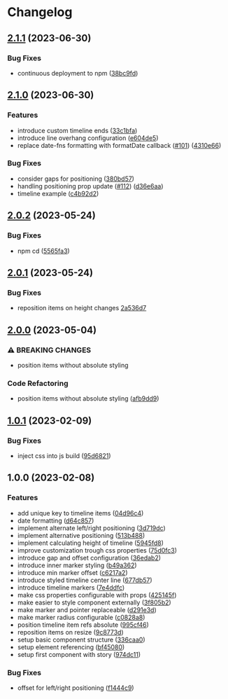 # Changelog

## [2.1.1](https://github.com/openscript-ch/react-alternating-timeline/compare/v2.1.0...v2.1.1) (2023-06-30)


### Bug Fixes

* continuous deployment to npm ([38bc9fd](https://github.com/openscript-ch/react-alternating-timeline/commit/38bc9fdd333072fb59698fcc3866025bc4a26859))

## [2.1.0](https://github.com/openscript-ch/react-alternating-timeline/compare/v2.0.2...v2.1.0) (2023-06-30)


### Features

* introduce custom timeline ends ([33c1bfa](https://github.com/openscript-ch/react-alternating-timeline/commit/33c1bfa199d1dbd67609cd840f20ea0998d2ea0c))
* introduce line overhang configuration ([e604de5](https://github.com/openscript-ch/react-alternating-timeline/commit/e604de58fcac16d04e9e67d3a341617a99c3fe12))
* replace date-fns formatting with formatDate callback ([#101](https://github.com/openscript-ch/react-alternating-timeline/issues/101)) ([4310e66](https://github.com/openscript-ch/react-alternating-timeline/commit/4310e66c8945d7c22434be50393cf8c334c8b85c))


### Bug Fixes

* consider gaps for positioning ([380bd57](https://github.com/openscript-ch/react-alternating-timeline/commit/380bd571bbb81d0bac8dec6477e586eb560f9148))
* handling positioning prop update ([#112](https://github.com/openscript-ch/react-alternating-timeline/issues/112)) ([d36e6aa](https://github.com/openscript-ch/react-alternating-timeline/commit/d36e6aa2d92ec7a004941da5ecaaab29d747f096))
* timeline example ([c4b92d2](https://github.com/openscript-ch/react-alternating-timeline/commit/c4b92d27317acf15c83a33726c1666bb903be486))

## [2.0.2](https://github.com/openscript-ch/react-alternating-timeline/compare/v2.0.1...v2.0.2) (2023-05-24)


### Bug Fixes

* npm cd ([5565fa3](https://github.com/openscript-ch/react-alternating-timeline/commit/5565fa38fccd94237f5b8f1ff1ec1a35aa3082c2))

## [2.0.1](https://github.com/openscript-ch/react-alternating-timeline/compare/v2.0.0...v2.0.1) (2023-05-24)


### Bug Fixes

* reposition items on height changes [2a536d7](https://github.com/openscript-ch/react-alternating-timeline/commit/2a536d71f09563a1fa0a6d1aa17bd8cd09b5cc32)

## [2.0.0](https://github.com/openscript-ch/react-alternating-timeline/compare/v1.0.1...v2.0.0) (2023-05-04)


### ⚠ BREAKING CHANGES

* position items without absolute styling

### Code Refactoring

* position items without absolute styling ([afb9dd9](https://github.com/openscript-ch/react-alternating-timeline/commit/afb9dd91f2f6a3afce988994063163eaedf8748a))

## [1.0.1](https://github.com/openscript-ch/react-alternating-timeline/compare/v1.0.0...v1.0.1) (2023-02-09)


### Bug Fixes

* inject css into js build ([95d6821](https://github.com/openscript-ch/react-alternating-timeline/commit/95d682174bf600e468b2ce9f54f3330b7912e278))

## 1.0.0 (2023-02-08)


### Features

* add unique key to timeline items ([04d96c4](https://github.com/openscript-ch/react-alternating-timeline/commit/04d96c457e575d09c66467219879a449c83521cf))
* date formatting ([d64c857](https://github.com/openscript-ch/react-alternating-timeline/commit/d64c857bc97ce1669d45479c8641e38bd3957175))
* implement alternate left/right positioning ([3d719dc](https://github.com/openscript-ch/react-alternating-timeline/commit/3d719dceab68604ae1181ba5e507ba01a44865ec))
* implement alternative positioning ([513b488](https://github.com/openscript-ch/react-alternating-timeline/commit/513b48867059fe7bf18992916c1b0038cb243474))
* implement calculating height of timeline ([5945fd8](https://github.com/openscript-ch/react-alternating-timeline/commit/5945fd864a4e06a189878419f9eda88166c74637))
* improve customization trough css properties ([75d0fc3](https://github.com/openscript-ch/react-alternating-timeline/commit/75d0fc3f17db34a1354e5a5e42f76cf8052abe61))
* introduce gap and offset configuration ([36edab2](https://github.com/openscript-ch/react-alternating-timeline/commit/36edab2ce36dc4a05a89a40b8a84f9cac7ba6861))
* introduce inner marker styling ([b49a362](https://github.com/openscript-ch/react-alternating-timeline/commit/b49a3625061125ad8a6f9548e8fbd455bad953b0))
* introduce min marker offset ([c6217a2](https://github.com/openscript-ch/react-alternating-timeline/commit/c6217a2e30d2346436e088eec72b4ee7e69a81d9))
* introduce styled timeline center line ([677db57](https://github.com/openscript-ch/react-alternating-timeline/commit/677db5760e8c3f8a1c77dd92c78ed0cbf1d0a50e))
* introduce timeline markers ([7e4ddfc](https://github.com/openscript-ch/react-alternating-timeline/commit/7e4ddfc8411534f98f0dc85e9491b58070886941))
* make css properties configurable with props ([425145f](https://github.com/openscript-ch/react-alternating-timeline/commit/425145f546169cffe3e01750c96a56161ea9f61e))
* make easier to style component externally ([3f805b2](https://github.com/openscript-ch/react-alternating-timeline/commit/3f805b2c4ef76ca38c7633103542ee194b65046d))
* make marker and pointer replaceable ([d291e3d](https://github.com/openscript-ch/react-alternating-timeline/commit/d291e3da11570bcccc554a9ef96ca38e60f40ba2))
* make marker radius configurable ([c0828a8](https://github.com/openscript-ch/react-alternating-timeline/commit/c0828a8b1c9ca41e281fef55b39bd88f4209b1c6))
* position timeline item refs absolute ([995cf46](https://github.com/openscript-ch/react-alternating-timeline/commit/995cf463fa40e15b6a7c56b12c8ea3216cdf62d5))
* reposition items on resize ([9c8773d](https://github.com/openscript-ch/react-alternating-timeline/commit/9c8773d8557b44ce4291bc61904c4b89d1a62fc0))
* setup basic component structure ([336caa0](https://github.com/openscript-ch/react-alternating-timeline/commit/336caa0ed4262e6cf1a7f750659cd1a3ab54021b))
* setup element referencing ([bf45080](https://github.com/openscript-ch/react-alternating-timeline/commit/bf4508075198bc33b9c8750e83d5d987f7ba5d05))
* setup first component with story ([974dc11](https://github.com/openscript-ch/react-alternating-timeline/commit/974dc112d62c26e8e52d6e6a960c8793013f5d36))


### Bug Fixes

* offset for left/right positioning ([f1444c9](https://github.com/openscript-ch/react-alternating-timeline/commit/f1444c9f684e79161fcfdea810315eef03c99c3a))
